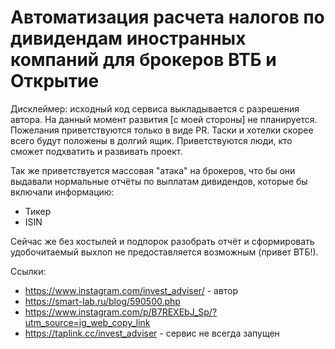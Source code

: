 # Автоматизация расчета налогов по дивидендам иностранных компаний для брокеров ВТБ и Открытие

Дисклеймер: исходный код сервиса выкладывается с разрешения автора. На данный момент развития [с моей стороны] не планируется. Пожелания приветствуются только в виде PR. Таски и хотелки скорее всего будут положены в долгий ящик. Приветствуются люди, кто сможет подхватить и развивать проект.

Так же приветствуется массовая "атака" на брокеров, что бы они выдавали нормальные отчёты по выплатам дивидендов, которые бы включали информацию:

* Тикер
* ISIN

Сейчас же без костылей и подпорок разобрать отчёт и сформировать удобочитаемый выхлоп не предоставляется возможным (привет ВТБ!).

Ссылки:

* https://www.instagram.com/invest_adviser/ - автор
* https://smart-lab.ru/blog/590500.php
* https://www.instagram.com/p/B7REXEbJ_Sp/?utm_source=ig_web_copy_link
* https://taplink.cc/invest_adviser - сервис не всегда запущен

